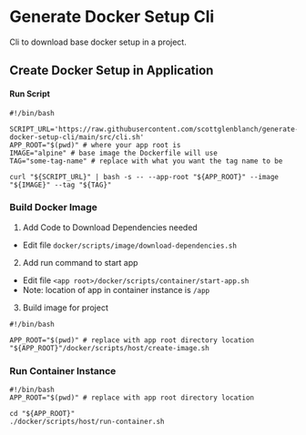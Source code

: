 # Generate Docker Setup Cli

Cli to download base docker setup in a project.

## Create Docker Setup in Application


#### Run Script

```
#!/bin/bash

SCRIPT_URL='https://raw.githubusercontent.com/scottglenblanch/generate-docker-setup-cli/main/src/cli.sh'
APP_ROOT="$(pwd)" # where your app root is
IMAGE="alpine" # base image the Dockerfile will use
TAG="some-tag-name" # replace with what you want the tag name to be

curl "${SCRIPT_URL}" | bash -s -- --app-root "${APP_ROOT}" --image "${IMAGE}" --tag "${TAG}"
```     
     
### Build Docker Image
1) Add Code to Download Dependencies needed
- Edit file `docker/scripts/image/download-dependencies.sh`
2) Add run command to start app
- Edit file `<app root>/docker/scripts/container/start-app.sh`
- Note: location of app in container instance is `/app`
3) Build image for project
```
#!/bin/bash

APP_ROOT="$(pwd)" # replace with app root directory location
"${APP_ROOT}"/docker/scripts/host/create-image.sh      
```

### Run Container Instance

```
#!/bin/bash
APP_ROOT="$(pwd)" # replace with app root directory location

cd "${APP_ROOT}"
./docker/scripts/host/run-container.sh      
```
